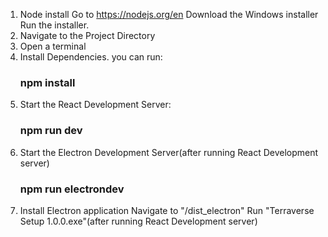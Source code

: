 1. Node install
    Go to https://nodejs.org/en
    Download the Windows installer
    Run the installer.
2. Navigate to the Project Directory
3. Open a terminal
4. Install Dependencies. you can run:
    ### npm install
5. Start the React Development Server:
    ### npm run dev
6. Start the Electron Development Server(after running React Development server)
    ### npm run electrondev
7. Install Electron application
    Navigate to "/dist_electron"
    Run "Terraverse Setup 1.0.0.exe"(after running React Development server)